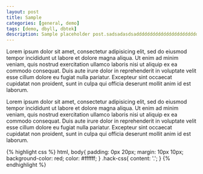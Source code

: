 ```yaml
---
layout: post
title: Sample
categories: [general, demo]
tags: [demo, dbyll, dbtek]
description: Sample placeholder post.sadsadasdsaddddddddddddddddddddddddfffffffffffffffffffffffffffffffffffffffffffffffffffffffffffffffffffffffffffffffffffffffffffffffffffffffffffffffffffffffffffffffffffffffffffffffffffffffffffffffffffffffffffffffffffffffffffffffffffffffffffffffffffffffffffffffffffffffffffffffffffffffffffffffffffffffffffffffffffffffffffffffffffffffffffffffffffffffffffffffffff
---
```


Lorem ipsum dolor sit amet, consectetur adipisicing elit, sed do eiusmod tempor incididunt ut labore et dolore magna aliqua. Ut enim ad minim veniam, quis nostrud exercitation ullamco laboris nisi ut aliquip ex ea commodo consequat. Duis aute irure dolor in reprehenderit in voluptate velit esse cillum dolore eu fugiat nulla pariatur. Excepteur sint occaecat cupidatat non proident, sunt in culpa qui officia deserunt mollit anim id est laborum.

Lorem ipsum dolor sit amet, consectetur adipisicing elit, sed do eiusmod tempor incididunt ut labore et dolore magna aliqua. Ut enim ad minim veniam, quis nostrud exercitation ullamco laboris nisi ut aliquip ex ea commodo consequat. Duis aute irure dolor in reprehenderit in voluptate velit esse cillum dolore eu fugiat nulla pariatur. Excepteur sint occaecat cupidatat non proident, sunt in culpa qui officia deserunt mollit anim id est laborum.

{% highlight css %}
html, body{
    padding: 0px 20px;
    margin: 10px 10px;
    background-color: red;
    color: #ffffff;
}
.hack-css{
    content: '.';
}
{% endhighlight %}
